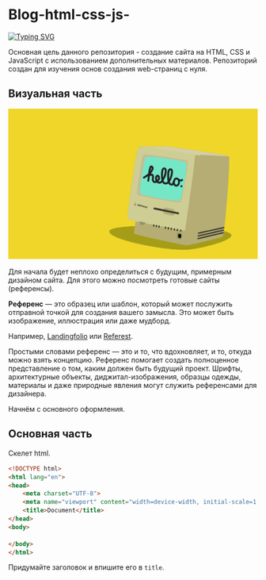 # Blog-html-css-js-

[![Typing SVG](https://readme-typing-svg.herokuapp.com?font=Fira+Code&pause=1000&color=47B859&width=435&separator=%40&lines=%3Cp%3E+my+first+project+%3C%2Fp%3E%40style+%7Bcolor%3A+green;+height%3A+5px%7D%40var+num+%3D+5;%40%3Ch1%3E+What+are+they+saying%3F+%F0%9F%98%B6+%3C%2Fh1%3E)](https://git.io/typing-svg)

Основная цель данного репозитория - создание сайта на HTML, CSS и JavaScript с использованием дополнительных материалов. Репозиторий создан для изучения основ создания web-страниц с нуля.

## Визуальная часть

<img src="https://github.com/TeachKait20/NoneCode/blob/main/for+blog/web-design.gif?raw=true">

Для начала будет неплохо определиться с будущим, примерным дизайном сайта. Для этого можно посмотреть готовые сайты (референсы).

**Референс** — это образец или шаблон, который может послужить отправной точкой для создания вашего замысла. Это может быть изображение, иллюстрация или даже мудборд.

Например, [Landingfolio](https://www.landingfolio.com/) или [Referest](https://referest.ru/).

Простыми словами референс — это и то, что вдохновляет, и то, откуда можно взять концепцию. Референс помогает создать полноценное представление о том, каким должен быть будущий проект. Шрифты, архитектурные объекты, диджитал-изображения, образцы одежды, материалы и даже природные явления могут служить референсами для дизайнера.

Начнём с основного оформления.

## Основная часть
Скелет html.
```html
<!DOCTYPE html>
<html lang="en">
<head>
    <meta charset="UTF-8">
    <meta name="viewport" content="width=device-width, initial-scale=1.0">
    <title>Document</title>
</head>
<body>
    
</body>
</html>
```

 Придумайте заголовок и впишите его в `title`. 
